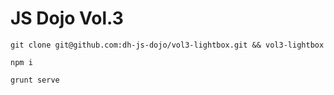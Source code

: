 JS Dojo Vol.3
========================

```
git clone git@github.com:dh-js-dojo/vol3-lightbox.git && vol3-lightbox

npm i

grunt serve

```


